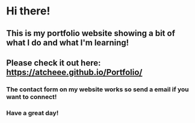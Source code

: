 # Hi there!
## This is my portfolio website showing a bit of what I do and what I'm learning!
## Please check it out here: https://atcheee.github.io/Portfolio/
### The contact form on my website works so send a email if you want to connect!
### Have a great day!
